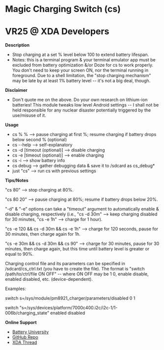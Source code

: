 # Magic Charging Switch (cs)
# VR25 @ XDA Developers


**Description**
- Stop charging at a set % level below 100 to extend battery lifespan.
- Notes: this is a terminal program & your terminal emulator app must be excluded from battery optimization &/or Doze for cs to work properly. You don't need to keep your screen ON, nor the terminal running in foreground. Due to a shell limitation, the "stop charging mechanism" may be late by at least 1% battery level -- it's not a big deal, though.

**Disclaimer**
- Don't quote me on the above. Do your own research on lithium-ion batteries! This module tweaks low level Android settings -- I shall not be held responsible for any nuclear disaster potentially triggered by the use/misuse of it.


**Usage**
- cs % % --> pause charging at first %; resume charging if battery drops below second % (optional)
- cs --help --> self-explanatory
- cs -d [timeout (optional)] --> disable charging
- cs -e [timeout (optional)] --> enable charging
- cs -i --> show battery info
- cs debug --> gather debugging data & save it to /sdcard as cs_debug*
- just "cs" --> run cs with previous settings


**Tips/Notes**

"cs 80" --> stop charging at 80%.

"cs 80 20" --> pause charging at 80%; resume if battery drops below 20%.

"-d" & "-e" options can take a "timeout" argument to automatically enable & disable charging, respectively (i.e., "cs -d 30m" --> keep charging disabled for 30 minutes, "cs -e 1h" --> charge for 1 hour).

"cs -e 120 && cs -d 30m && cs -e 1h" --> charge for 120 seconds, pause for 30 minutes, then charge again for 1h.

"cs -e 30m && cs -d 30m && cs 90" --> charge for 30 minutes, pause for 30 minutes, then charge again, but this time until battery level is greater or equal to 90%.


Charging control file and its parameters can be specified in /sdcard/cs_ctrl.txt (you have to create the file). The format is "switch /path/to/ctrl/file ON OFF" -- where ON OFF may be 1 0, enable disable, enabled disabled, etc. (device-dependent).

Examples:

switch s=/sys/module/pm8921_charger/parameters/disabled 0 1

switch "s=/sys/devices/platform/7000c400.i2c/i2c-1/1-006b/charging_state" enabled disabled


**Online Support**
- [Battery University](http://batteryuniversity.com/learn/article/how_to_prolong_lithium_based_batteries)
- [GitHub Repo](https://github.com/Magisk-Modules-Repo/Magic-Charging-Switch)
- [XDA Thread](https://forum.xda-developers.com/apps/magisk/module-magic-charging-switch-cs-v2017-9-t3668427)

